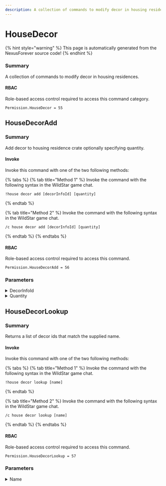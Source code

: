 ```yaml
---
description: A collection of commands to modify decor in housing residences.
---
```


# HouseDecor

{% hint style="warning" %}
This page is automatically generated from the NexusForever source code!
{% endhint %}

### Summary

A collection of commands to modify decor in housing residences.

#### RBAC

Role-based access control required to access this command category.

```
Permission.HouseDecor = 55
```

## HouseDecorAdd

### Summary

Add decor to housing residence crate optionally specifying quantity.

#### Invoke

Invoke this command with one of the two following methods:

{% tabs %}
{% tab title="Method 1" %}
Invoke the command with the following syntax in the WildStar game chat.

```
!house decor add [decorInfoId] [quantity]
```
{% endtab %}

{% tab title="Method 2" %}
Invoke the command with the following syntax in the WildStar game chat.

```
/c house decor add [decorInfoId] [quantity]
```
{% endtab %}
{% endtabs %}

#### RBAC

Role-based access control required to access this command.

```
Permission.HouseDecorAdd = 56
```

### Parameters

<details>

<summary>DecorInfoId</summary>

#### Summary

Decor info id entry to add to the crate.

#### Optional

No

</details>

<details>

<summary>Quantity</summary>

#### Summary

Quantity of decor to add to the crate.

#### Optional

No

</details>

## HouseDecorLookup

### Summary

Returns a list of decor ids that match the supplied name.

#### Invoke

Invoke this command with one of the two following methods:

{% tabs %}
{% tab title="Method 1" %}
Invoke the command with the following syntax in the WildStar game chat.

```
!house decor lookup [name]
```
{% endtab %}

{% tab title="Method 2" %}
Invoke the command with the following syntax in the WildStar game chat.

```
/c house decor lookup [name]
```
{% endtab %}
{% endtabs %}

#### RBAC

Role-based access control required to access this command.

```
Permission.HouseDecorLookup = 57
```

### Parameters

<details>

<summary>Name</summary>

#### Summary

Name or partial name of the housing decor item to search for.

#### Optional

No

</details>

